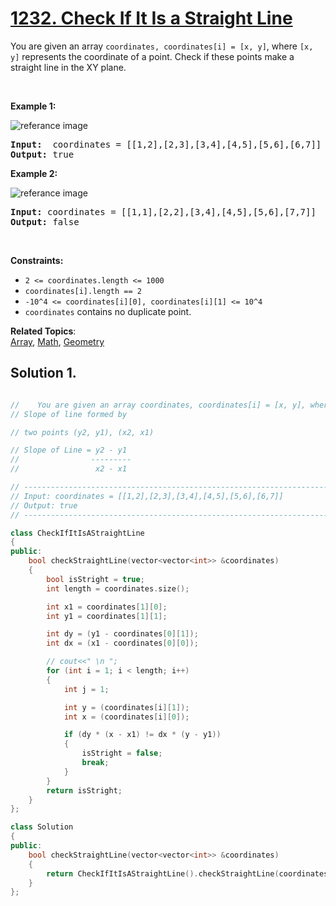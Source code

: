 
# [1232. Check If It Is a Straight Line](https://leetcode.com/problems/check-if-it-is-a-straight-line/?envType=study-plan&id=programming-skills-i)

<p>
You are given an array <code>coordinates, coordinates[i] = [x, y]</code>, where <code>[x, y]</code> represents the coordinate of a point. Check if these points make a straight line in the XY plane.
</p>

<p>&nbsp;</p>
<p><strong>Example 1:</strong></p>

![referance image](https://assets.leetcode.com/uploads/2019/10/15/untitled-diagram-2.jpg)
<pre><strong>Input:</strong>  coordinates = [[1,2],[2,3],[3,4],[4,5],[5,6],[6,7]]
<strong>Output:</strong> true
</pre>

<p><strong>Example 2:</strong></p>

![referance image](https://assets.leetcode.com/uploads/2019/10/09/untitled-diagram-1.jpg)
<pre><strong>Input:</strong> coordinates = [[1,1],[2,2],[3,4],[4,5],[5,6],[7,7]]
<strong>Output:</strong> false
</pre>

<p>&nbsp;</p>
<p><strong>Constraints:</strong></p>

<ul>
	<li><code>2 <= coordinates.length <= 1000</code></li>
    <li><code>coordinates[i].length == 2</code></li>
    <li><code>-10^4 <= coordinates[i][0], coordinates[i][1] <= 10^4</code></li>
    <li><code>coordinates</code> contains no duplicate point.</li>
</ul>

**Related Topics**:  
[Array](https://leetcode.com/tag/array/), [Math](https://leetcode.com/tag/math/), [Geometry](https://leetcode.com/tag/geometry/)

## Solution 1.

```cpp

//    You are given an array coordinates, coordinates[i] = [x, y], where [x, y] represents the coordinate of a point. Check if these points make a straight line in the XY plane.
// Slope of line formed by 

// two points (y2, y1), (x2, x1)

// Slope of Line = y2 - y1
//                ---------
//                 x2 - x1

// ---------------------------------------------------------------------------------------
// Input: coordinates = [[1,2],[2,3],[3,4],[4,5],[5,6],[6,7]]
// Output: true
// ---------------------------------------------------------------------------------------

class CheckIfItIsAStraightLine
{
public:
    bool checkStraightLine(vector<vector<int>> &coordinates)
    {
        bool isStright = true;
        int length = coordinates.size();

        int x1 = coordinates[1][0];
        int y1 = coordinates[1][1];

        int dy = (y1 - coordinates[0][1]);
        int dx = (x1 - coordinates[0][0]);

        // cout<<" \n ";
        for (int i = 1; i < length; i++)
        {
            int j = 1;

            int y = (coordinates[i][1]);
            int x = (coordinates[i][0]);

            if (dy * (x - x1) != dx * (y - y1))
            {
                isStright = false;
                break;
            }
        }
        return isStright;
    }
};

class Solution
{
public:
    bool checkStraightLine(vector<vector<int>> &coordinates)
    {
        return CheckIfItIsAStraightLine().checkStraightLine(coordinates);
    }
};
```